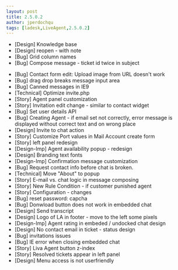 ```yaml
---
layout: post
title: 2.5.0.2
author: jperdochqu
tags: [ladesk,LiveAgent,2.5.0.2]
---
```


- [Design] Knowledge base
- [Design] reopen - with note
- [Bug] Grid column names
- [Bug] Compose message - ticket id twice in subject

<!--more-->

- [Bug] Contact form edit: Upload image from URL doesn't work
- [Bug] drag drop breaks message input area
- [Bug] Canned messages in IE9
- [Technical] Optimize invite.php
- [Story] Agent panel customization
- [Story] Invitation edit change - similar to contact widget
- [Bug] Set user details API
- [Bug] Creating Agent - if email set not correctly, error message is displayed without correct text and on wrong place
- [Design] Invite to chat action
- [Story] Customize Port values in Mail Account create form
- [Story] left panel redesign
- [Design-Imp] Agent availability popup - redesign
- [Design] Branding text fonts
- [Design-Imp] Confirmation message customization
- [Bug] Request contact info before chat is broken.
- [Technical] Move &quot;About&quot; to popup
- [Story] E-mail vs. chat logic in message composing
- [Story] New Rule Condition - if customer punished agent
- [Story] Configuration - changes
- [Bug] reset password: capcha
- [Bug] Donwload button does not work in embedded chat
- [Design] Send transcript
- [Design] Logo of LA in footer - move to the left some pixels
- [Design-Imp] Agent rating in embeded / undocked chat design
- [Design] No contact email in ticket - status design
- [Bug] invitations issues
- [Bug] IE error when closing embedded chat
- [Story] Liva Agent button z-index
- [Story] Resolved tickets appear in left panel
- [Design] Menu access is not userfriendly
